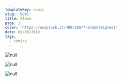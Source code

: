 ```yaml
---
templateKey: comic
slug: '0001'
title: Alone
page: 1
cover: 'https://unsplash.it/400/300/?random?BigTest'
date: 01/03/2018
tags:
  - comics
---
```

![null](/images/glitch-manga-eng-01-01.jpg)

![null](/images/glitch-manga-eng-01-02.jpg)

![null](/images/glitch-manga-eng-01-03.jpg)

